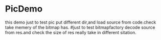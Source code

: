 # PicDemo
this demo just to test pic put different dir,and load source from code.check take memery of the bitmap has.
#just to test bitmapfactory decode source from res.and check the size of res really take in different sitation.
